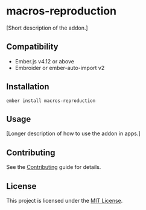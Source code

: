 # macros-reproduction

[Short description of the addon.]

## Compatibility

- Ember.js v4.12 or above
- Embroider or ember-auto-import v2

## Installation

```
ember install macros-reproduction
```

## Usage

[Longer description of how to use the addon in apps.]

## Contributing

See the [Contributing](CONTRIBUTING.md) guide for details.

## License

This project is licensed under the [MIT License](LICENSE.md).
